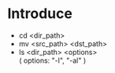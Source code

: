 # Introduce
* cd <dir_path>
* mv <src_path> <dst_path>
* ls \<dir_path\> \<options\> 
<br>    ( options: "-l", "-al" )
